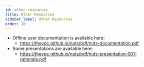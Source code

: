 ```yaml
---
id: other-resources
title: Other Resources
sidebar_label: Other Resources
order: 10
---
```



* Offline user documentation is available here:
  * https://thevpc.github.io/nuts/pdf/nuts-documentation.pdf
* Some presentations are available here:
  * https://thevpc.github.io/nuts/pdf/nuts-presentation-001-rationale.pdf

